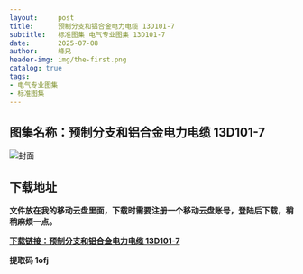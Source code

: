 ```yaml
---
layout:     post
title:      预制分支和铝合金电力电缆 13D101-7
subtitle:   标准图集 电气专业图集 13D101-7
date:       2025-07-08
author:     峰兄
header-img: img/the-first.png
catalog: true
tags:
- 电气专业图集
- 标准图集
---
```

## 图集名称：预制分支和铝合金电力电缆 13D101-7
![封面](https://pic1.imgdb.cn/item/686dbd2b58cb8da5c897b401.jpg)


## 下载地址 ##
**文件放在我的移动云盘里面，下载时需要注册一个移动云盘账号，登陆后下载，稍稍麻烦一点。**  
  
[**下载链接：预制分支和铝合金电力电缆 13D101-7**](https://caiyun.139.com/w/i/2oxwB6Sj76Bkz)


**提取码 1ofj**

